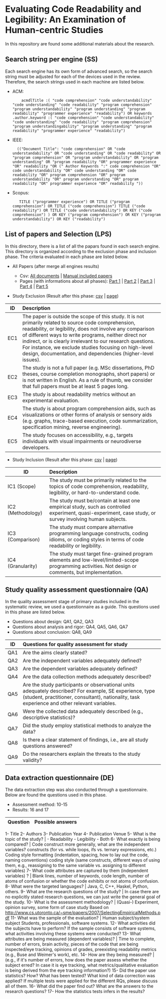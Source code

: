 # Evaluating Code Readability and Legibility: An Examination of Human-centric Studies
In this repository are found some additional materials about the research.

## Search string per engine (SS)

Each search engine has its own form of advanced search, so the search string must be adjusted for each of the devices used in the review. Therefore, the search strings used in each machine are listed below.

* ACM:

          acmdlTitle :( "code comprehension" "code understandability" "code understanding" "code readability" "program comprehension" "program understandability" "program understanding" "program readability" "programmer experience" "readability") OR keywords .author.keyword :( "code comprehension" "code understandability" "code understanding" "code readability" "program comprehension" "program understandingability" "program understanding" "program readability" "programmer experience" "readability")

* IEEE:
        
        (("Document Title": "code comprehension" OR "code understandability" OR "code understanding" OR "code readability" OR "program comprehension" OR "program understandability" OR "program understanding" OR "program readability "OR" programmer experience "OR" readability "OR (" Author Keywords ":" code comprehension "OR" code understandability "OR" code understanding "OR" code readability "OR" program comprehension "OR" program understandability "OR" program understanding "OR" program readability "OR" programmer experience "OR" readability "))

* Scopus:

         TITLE ("programmer experience") OR TITLE ("program comprehension") OR TITLE ("code comprehension") TITLE ("code readability") OR TITLE ("code understandability") OR KEY ("code comprehension") ) OR KEY ("program comprehension") OR KEY ("program understandability") OR KEY ("readability")

## List of papers and Selection (LPS)
In this directory, there is a list of all the papars found in each search engine. This directory is organized according to the exclusion phase and inclusion phase. The criteria evaluated in each phase are listed below.

* All Papers (after merge all engines results)
  * Csv: [All documents](csv/MergedDocuments-Raw.csv) | [Manual included papers](csv/ManualPapersFound-Raw.csv)
  * Pages (with informations about all phases): [Part 1](list-papers/AllPhasesMergedPapers-Part1.md) | [Part 2](list-papers/AllPhasesMergedPapers-Part2.md) | [Part 3](list-papers/AllPhasesMergedPapers-Part3.md) | [Part 4](list-papers/AllPhasesMergedPapers-Part4.md) | [Part 5](list-papers/AllPhasesMergedPapers-Part5.md)


* Study Exclusion (Result after this phase: [csv](csv/Triage-Raw.csv) | [page](list-papers/Triage.md))

 ID | Description 
--------- | :------
 EC1 | The paper is outside the scope of this study. It is not primarily related to source code comprehension, readability, or legibility, does not involve any comparison of different ways to write programs, neither direct nor indirect, or is clearly irrelevant to our research questions. For instance, we exclude studies focusing on high-level design, documentation, and dependencies (higher-level issues). 
 EC2 | The study is not a full paper (e.g. MSc dissertations, PhD theses, course completion monographs, short papers) or is not written in English. As a rule of thumb, we consider that full papers must be at least 5 pages long. 
 EC3 | The study is about readability metrics without an experimental evaluation. 
 EC4 | The study is about program comprehension aids, such as visualizations or other forms of analysis or sensory aids (e.g. graphs, trace-based execution, code summarization, specification mining, reverse engineering). 
| EC5 | The study focuses on accessibility, e.g., targets individuals with visual impairments or neurodiverse developers. 

* Study Inclusion (Result after this phase: [csv](csv/First_Selection-Raw.csv) | [page](list-papers/First_Selection.md))

ID | Description 
--------- | :------
IC1  (Scope) | The study must be primarily related to the topics of code comprehension, readability, legibility, or hard-to-understand code.
IC2 (Methodology) | The study must be/contain at least one empirical study, such as controlled experiment, quasi-experiment, case study, or survey involving human subjects.
IC3 (Comparison) | The study must compare alternative programming language constructs, coding idioms, or coding styles in terms of code readability or legibility.
IC4 (Granularity) | The study must target fine-grained program elements and low-level/limited-scope programming activities. Not design or comments, but implementation.

## Study quality assessment questionnaire (QA)
In the quality assessment stage of primary studies included in the systematic review, we used a questionnaire as a guide. This questions used in this phase are listed below.

* Questions about design: QA1, QA2, QA3
* Questions about analysis and rigor: QA4, QA5, QA6, QA7
* Questions about conclusion: QA8, QA9

ID | Questions for quality assessment for study 
--------- | :------
QA1 | Are the aims clearly stated?
QA2 | Are the independent variables adequately defined?
QA3 | Are the dependent variables adequately defined?
QA4 | Are the data collection methods adequately described?
QA5 | Are the study participants or observational units adequately  described? For example, SE experience, type (student,  practitioner, consultant),  nationality, task experience and  other relevant variables.
QA6 | Were the collected data adequately described (e.g., descriptive statistics)? 
QA7 | Did the study employ statistical methods to analyze the data?
QA8 | Is there a clear statement of findings, i.e., are all study questions answered?
QA9 | Do the researchers explain the threats to the study validity?


## Data extraction questionnaire (DE)
The data extraction step was also conducted through a questionnaire. Below are found the questions used in this phase. 

* Assessment method: 10-15
* Results: 16 and 17

Question | Possible answers
--------- | :------
1- Title 
2- Authors 
3- Publication Year 
4- Publication Venue 
5- What is the topic of the study? | - Readability - Legibility - Both
6- What exactly is being compared? | Code construct more generally, what are the independent variables? constructs (for vs. while loops, ifs vs. ternary expressions, etc.) Coding style formatting (indentation, spacing, how to lay out the code, naming conventions) coding style (same constructs, different ways of using them, e.g., reassigning to the same variable vs. assigning to different variables)
7- What code attributes are captured by them (independent variables) ? | Blank lines, number of keywords, code length, number of atoms of confusion or whether the code exhibits or not atoms of confusion.
8- What were the targeted languages? | Java, C, C++, Haskel, Python, others.
9- What are the research questions of the study? | In case there are no explicitly stated research questions, we can just write the general goal of the study.
10- What is the assessment methodology? | (Quasi-) Experiment, opinion survey, some form of case study Based on http://www.cs.utoronto.ca/~sme/papers/2007/SelectingEmpiricalMethods.pdf
11- What was the sample of the evaluation? | Human subject/system subject Students, professionals, software systems.
12- What activities did the subjects have to perform? If the sample consists of software systems, what activities involving these systems were conducted?
13- What attributes are being measured (dependent variables)? | Time to complete, number of errors, brain activity, pieces of the code that are being inspected/eye tracking, opinions of grades, preexisting readability metrics (e.g., Buse and Weimer's work), etc.
14- How are they being measured? | (e.g., if it's number of errors, how does the paper assess whether the subject erred? In case it is eye tracking, what metrics/qualitative evaluation is being derived from the eye tracking information?)
15- Did the paper use statistics? How? What has been tested? What kind of data correction was applied?  If multiple tests were applied for the different RQs, please discuss all of them.
16- What did the paper find out? What are the answers to the research questions?
17- How the statistics tests infers in the results?

